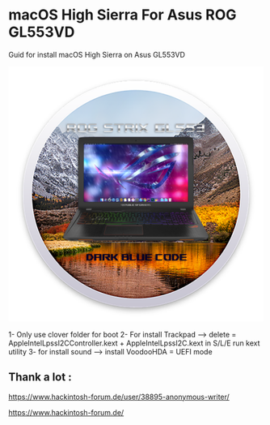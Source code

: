 # macOS High Sierra For Asus ROG GL553VD
Guid for install macOS High Sierra on Asus GL553VD 

![alt text](https://raw.githubusercontent.com/MohammadtaghiFarkhondekar/macOS-High-Sierra-For-Asus-ROG-GL553VD/master/img/SystemLogo.png)

1- Only use clover folder for boot 
2- For install Trackpad -->
delete = AppleIntelLpssI2CController.kext + AppleIntelLpssI2C.kext in S/L/E
run kext utility
3- for install sound -->
install VoodooHDA = UEFI mode

Thank a lot :
----------------------------------------------
https://www.hackintosh-forum.de/user/38895-anonymous-writer/

https://www.hackintosh-forum.de/
